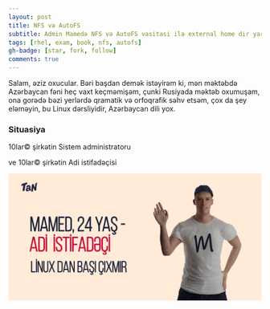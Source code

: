 ```yaml
---
layout: post
title: NFS və AutoFS
subtitle: Admin Mamedə NFS və AutoFS vasitasi ilə external home dir yaradır. Yaradır admin.
tags: [rhel, exam, book, nfs, autofs]
gh-badge: [star, fork, follow]
comments: true
---
```

Salam, əziz oxucular. Bəri başdan demək istəyirəm ki, mən məktəbdə Azərbaycan fəni heç vaxt keçməmişəm, çunki Rusiyada məktəb oxumuşam, ona gorədə bəzi yerlərdə qramatik və orfoqrafik səhv etsəm, çox da şey eləməyin, bu Linux dərsliyidir, Azərbaycan dili yox. 

### Situasiya

10lar© şirkətin Sistem administratoru



ve 10lar© şirkətin Adi istifadəçisi

![](/assets/img/baner_001.png)